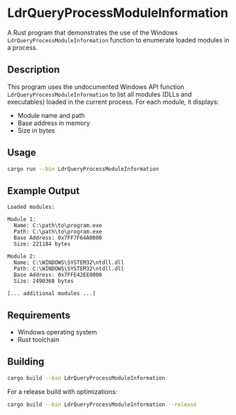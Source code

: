 # LdrQueryProcessModuleInformation

A Rust program that demonstrates the use of the Windows `LdrQueryProcessModuleInformation` function to enumerate loaded modules in a process.

## Description

This program uses the undocumented Windows API function `LdrQueryProcessModuleInformation` to list all modules (DLLs and executables) loaded in the current process. For each module, it displays:
- Module name and path
- Base address in memory
- Size in bytes

## Usage

```bash
cargo run --bin LdrQueryProcessModuleInformation
```

## Example Output

```
Loaded modules:

Module 1:
  Name: C:\path\to\program.exe
  Path: C:\path\to\program.exe
  Base Address: 0x7FF7F64A0000
  Size: 221184 bytes

Module 2:
  Name: C:\WINDOWS\SYSTEM32\ntdll.dll
  Path: C:\WINDOWS\SYSTEM32\ntdll.dll
  Base Address: 0x7FFE42EE0000
  Size: 2490368 bytes

[... additional modules ...]
```

## Requirements

- Windows operating system
- Rust toolchain

## Building

```bash
cargo build --bin LdrQueryProcessModuleInformation
```

For a release build with optimizations:

```bash
cargo build --bin LdrQueryProcessModuleInformation --release
``` 